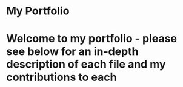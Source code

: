 # My Portfolio

# Welcome to my portfolio - please see below for an in-depth description of each file and my contributions to each
